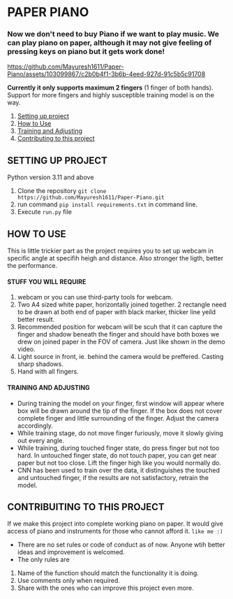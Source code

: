 # PAPER PIANO

### Now we don't need to buy Piano if we want to play music. We can play piano on paper, although it may not give feeling of pressing keys on piano but it gets work done!

https://github.com/Mayuresh1611/Paper-Piano/assets/103099867/c2b0b4f1-3b6b-4eed-927d-91c5b5c91708

**Currently it only supports maximum 2 fingers** (1 finger of both hands). Support for more fingers and highly susceptible training model is on the way.

1. [Setting up project](#setting-up-project)
2. [How to Use](#how-to-use)
3. [Training and Adjusting ](#training-and-adjusting)
4. [Contributing to this project](#contributing-to-project)
   
## SETTING UP PROJECT
Python version 3.11 and above
1.  Clone the repository ```git clone https://github.com/Mayuresh1611/Paper-Piano.git```
2. run command ```pip install requirements.txt``` in command line.
3. Execute ```run.py``` file

## HOW TO USE   
This is little trickier part as the project requires you to set up webcam in specific angle at specifih heigh and distance. Also  stronger the ligth, better the performance. 
#### STUFF YOU WILL REQUIRE 
1. webcam or you can use third-party tools for webcam. 
2. Two A4 sized white paper, horizontally joined together. 2 rectangle need to be drawn at both end of paper with black marker, thicker line yeild better result. 
3. Recommended position for webcam will be scuh that it can capture the finger and shadow beneath the finger and should have both boxes we drew on joined paper in the FOV of camera.
Just like shown in the demo video.
4. Light source in front, ie. behind the camera would be preffered. Casting sharp shadows.
4. Hand with all fingers.

#### TRAINING AND ADJUSTING
* During training the model on your finger, first window will appear where box will be drawn around the tip of the finger. If the box does not cover complete finger and little surrounding of the finger. Adjust the camera accordingly.
* While training stage, do not move finger furiously, move it slowly giving out every angle.
* While training, during touched finger state, do press finger but not too hard. In untouched finger state, do not touch paper, you can get near paper but not too close. Lift the finger high like you would normally do.
* CNN has been used to train over the data, it distinguishes the touched and untouched finger, if the results are not satisfactory, retrain the model.    
## CONTRIBUITING TO THIS PROJECT
If we make this project into complete working piano on paper. It would give access of piano and instruments for those who cannot afford it. ```like me :)``` 

* There are no set rules or code of conduct as of now. Anyone wtih better ideas and improvement is welcomed. 
* The only rules are
1. Name of the function should match the functionality it is doing.
2. Use comments only when required. 
3. Share with the ones who can improve this project even more.

